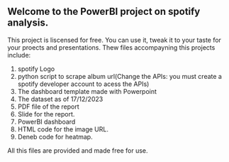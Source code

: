 ## Welcome to the PowerBI project on spotify analysis.

This project is liscensed for free. You can use it, tweak it to your taste for your proects and presentations.
Thew files accompayning this projects include:

1. spotify Logo
2. python script to scrape album url(Change the APIs: you must create a spotify developer account to acess the APIs)
3. The dashboard template made with Powerpoint
4. The dataset as of 17/12/2023
5. PDF file of the report
6. Slide for the report.
7. PowerBI dashboard
8. HTML code for the image URL.
9. Deneb code for heatmap.

All this files are provided and made free for use.
